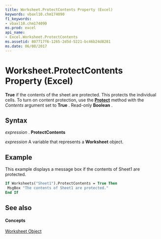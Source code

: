 ```yaml
---
title: Worksheet.ProtectContents Property (Excel)
keywords: vbaxl10.chm174090
f1_keywords:
- vbaxl10.chm174090
ms.prod: excel
api_name:
- Excel.Worksheet.ProtectContents
ms.assetid: 807717f6-1265-2d5d-5221-bc46b24d8281
ms.date: 06/08/2017
---
```



# Worksheet.ProtectContents Property (Excel)

 **True** if the contents of the sheet are protected. This protects the individual cells. To turn on content protection, use the **[Protect](worksheet-protect-method-excel.md)** method with the _Contents_ argument set to **True** . Read-only **Boolean** .


## Syntax

 _expression_ . **ProtectContents**

 _expression_ A variable that represents a **Worksheet** object.


## Example

This example displays a message box if the contents of Sheet1 are protected.


```vb
If Worksheets("Sheet1").ProtectContents = True Then 
 MsgBox "The contents of Sheet1 are protected." 
End If
```


## See also


#### Concepts


[Worksheet Object](worksheet-object-excel.md)

